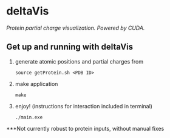 # deltaVis
_Protein partial charge visualization. Powered by CUDA._
## Get up and running with deltaVis
1. generate atomic positions and partial charges from 
  
    `source getProtein.sh <PDB ID>`

2. make application
  
    `make`
  
3. enjoy! (instructions for interaction included in terminal)
  
    `./main.exe`
  
***Not currently robust to protein inputs, without manual fixes
